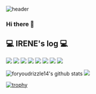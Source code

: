 ![header](https://capsule-render.vercel.app/api?type=waving&color=black&height=120&animation=fadeIn&section=footer&text=IreneWorld❤️&fontAlign=70)


### Hi there 👋

## 💻 IRENE's log 💻


<div>

   <img src="https://img.shields.io/badge/React-61DAFB?style=flat&logo=React&logoColor=white"/>
     <img src="https://img.shields.io/badge/Javascript-F7DF1E?style=flat&logo=Javascript&logoColor=black"/>
     <img src="https://img.shields.io/badge/React-Query-FF4154?style=flat&logo=ReactQuery&logoColor=white"/>
      <img src="https://img.shields.io/badge/HTML-E34F26?style=flat&logo=HTML&logoColor=white"/>
      <img src="https://img.shields.io/badge/.NET-512BD4?style=flat&logo=.NET&logoColor=white"/>
      <img src="https://img.shields.io/badge/Typescript-3178C6?style=flat&logo=Typescript&logoColor=white"/>
       <img src="https://img.shields.io/badge/Unity-000000?style=flat&logo=Unity&logoColor=white"/>
         <img src="https://img.shields.io/badge/Csharp-512BD4?style=flat&logo=Csharp&logoColor=white"/>
      
</div>

![foryoudrizzle14's github stats](https://github-readme-stats.vercel.app/api?username=foryoudrizzle14&show_icons=true)
<a href="s">
  <img src="https://github-readme-stats.vercel.app/api/top-langs/?username=foryoudrizzle14&exclude_repo=foryoudrizzle14.github.io&layout=compact&theme=tokyonight" />
</a>
</a>

[![trophy](https://github-profile-trophy.vercel.app/?username=dkssud8150&theme=flat&column=7)](https://github.com/dkssud8150/)
